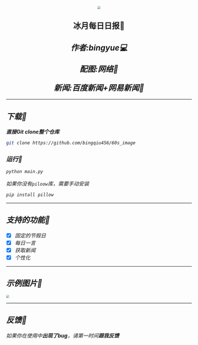 <div align="center">
    <img src="https://cdn.bingyue.xyz/logo.png" style="zoom:50%;" />
    <center><h2>冰月每日日报📰<h2><center/>
    <center><i><p>作者:bingyue💻<i><p><center/>
    <center><i><p>配图:网络🎉<p><center><i/>
    <center><i>新闻:百度新闻+网易新闻📄<center><i/>
</div>

---

## 下载📁

**直接Git clone整个仓库**

```bash
git clone https://github.com/bingqiu456/60s_image
```

### 运行🏃

```bash
python main.py
```

如果你没有`piloow`库，需要手动安装

```bash
pip install pillow
```

---

## 支持的功能🔧

- [x] 固定的节假日
- [x] 每日一言
- [x] 获取新闻
- [x] 个性化

---

## 示例图片🍊

<img src="https://pic.imgdb.cn/item/66339f700ea9cb14035b9be8.jpg" style="zoom:50%;" />

---

## 反馈🍉

如果你在使用中**出现了bug**，请第一时间**跟我反馈**
